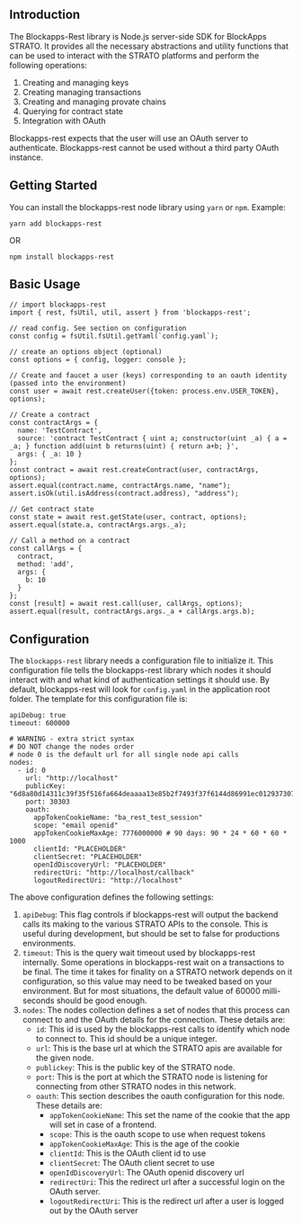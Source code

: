 ## Introduction

The Blockapps-Rest library is Node.js server-side SDK for BlockApps STRATO. It provides all the necessary abstractions and utility functions that can be used to interact with the STRATO platforms and perform the following operations:

1. Creating and managing keys
2. Creating managing transactions
3. Creating and managing provate chains
4. Querying for contract state
5. Integration with OAuth

Blockapps-rest expects that the user will use an OAuth server to authenticate. Blockapps-rest cannot be used without a third party OAuth instance.

## Getting Started

You can install the blockapps-rest node library using `yarn` or `npm`. Example:

```
yarn add blockapps-rest
```

OR

```
npm install blockapps-rest
```

## Basic Usage

```
// import blockapps-rest
import { rest, fsUtil, util, assert } from 'blockapps-rest';

// read config. See section on configuration
const config = fsUtil.fsUtil.getYaml(`config.yaml`);

// create an options object (optional)
const options = { config, logger: console };

// Create and faucet a user (keys) corresponding to an oauth identity (passed into the environment)
const user = await rest.createUser({token: process.env.USER_TOKEN}, options);

// Create a contract
const contractArgs = {
  name: 'TestContract',
  source: 'contract TestContract { uint a; constructor(uint _a) { a = _a; } function add(uint b returns(uint) { return a+b; }',
  args: { _a: 10 }
};
const contract = await rest.createContract(user, contractArgs, options);
assert.equal(contract.name, contractArgs.name, "name");
assert.isOk(util.isAddress(contract.address), "address");

// Get contract state
const state = await rest.getState(user, contract, options);
assert.equal(state.a, contractArgs.args._a);

// Call a method on a contract
const callArgs = {
  contract,
  method: 'add',
  args: {
    b: 10
  }
};
const [result] = await rest.call(user, callArgs, options);
assert.equal(result, contractArgs.args._a + callArgs.args.b);
```

## Configuration

The `blockapps-rest` library needs a configuration file to initialize it. This configuration file tells the blockapps-rest library which nodes it should interact with and what kind of authentication settings it should use. By default, blockapps-rest will look for `config.yaml` in the application root folder. The template for this configuration file is:

```
apiDebug: true
timeout: 600000

# WARNING - extra strict syntax
# DO NOT change the nodes order
# node 0 is the default url for all single node api calls
nodes:
  - id: 0
    url: "http://localhost"
    publicKey: "6d8a80d14311c39f35f516fa664deaaaa13e85b2f7493f37f6144d86991ec012937307647bd3b9a82abe2974e1407241d54947bbb39763a4cac9f77166ad92a0"
    port: 30303
    oauth:
      appTokenCookieName: "ba_rest_test_session"
      scope: "email openid"
      appTokenCookieMaxAge: 7776000000 # 90 days: 90 * 24 * 60 * 60 * 1000
      clientId: "PLACEHOLDER"
      clientSecret: "PLACEHOLDER"
      openIdDiscoveryUrl: "PLACEHOLDER"
      redirectUri: "http://localhost/callback"
      logoutRedirectUri: "http://localhost"
```

The above configuration defines the following settings:

1. `apiDebug`: This flag controls if blockapps-rest will output the backend calls its making to the various STRATO APIs to the console. This is useful during development, but should be set to false for productions environments.
2. `timeout`: This is the query wait timeout used by blockapps-rest internally. Some operations in blockapps-rest wait on a transactions to be final. The time it takes for finality on a STRATO network depends on it configuration, so this value may need to be tweaked based on your environment. But for most situations, the default value of 60000 milli-seconds should be good enough.
3. `nodes`: The nodes collection defines a set of nodes that this process can connect to and the OAuth details for the connection. These details are:
    - `id`: This id is used by the blockapps-rest calls to identify which node to connect to. This id should be a unique integer.
    - `url`: This is the base url at which the STRATO apis are available for the given node.
    - `publickey`: This is the public key of the STRATO node.
    - `port`: This is the port at which the STRATO node is listening for connecting from other STRATO nodes in this network.
    - `oauth`: This section describes the oauth configuration for this node. These details are:
        - `appTokenCookieName`: This set the name of the cookie that the app will set in case of a frontend.
        - `scope`: This is the oauth scope to use when request tokens
        - `appTokenCookieMaxAge`: This is the age of the cookie
        - `clientId`: This is the OAuth client id to use
        - `clientSecret`: The OAuth client secret to use
        - `openIdDiscoveryUrl`: The OAuth openid discovery url
        - `redirectUri`: This the redirect url after a successful login on the OAuth server.
        - `logoutRedirectUri`: This is the redirect url after a user is logged out by the OAuth server
